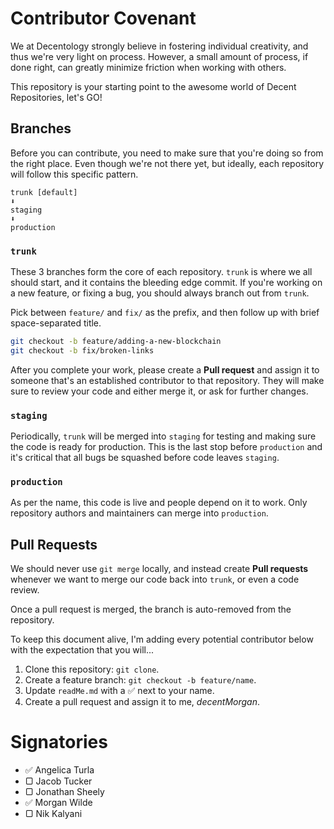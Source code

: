 # Contributor Covenant

We at Decentology strongly believe in fostering individual creativity, and thus
we're very light on process. However, a small amount of process, if done right,
can greatly minimize friction when working with others.

This repository is your starting point to the awesome world of Decent
Repositories, let's GO!

## Branches

Before you can contribute, you need to make sure that you're doing so from the
right place. Even though we're not there yet, but ideally, each repository will
follow this specific pattern.

```
trunk [default]
⬇
staging
⬇
production
```

### `trunk`

These 3 branches form the core of each repository. `trunk` is where we all
should start, and it contains the bleeding edge commit. If you're working on a
new feature, or fixing a bug, you should always branch out from `trunk`.

Pick between `feature/` and `fix/` as the prefix, and then follow up with
brief space-separated title.

```sh
git checkout -b feature/adding-a-new-blockchain
git checkout -b fix/broken-links
```

After you complete your work, please create a **Pull request** and assign it to
someone that's an established contributor to that repository. They will make
sure to review your code and either merge it, or ask for further changes.

### `staging`

Periodically, `trunk` will be merged into `staging` for testing and making sure
the code is ready for production. This is the last stop before `production` and
it's critical that all bugs be squashed before code leaves `staging`.

### `production`

As per the name, this code is live and people depend on it to work. Only
repository authors and maintainers can merge into `production`.

## Pull Requests

We should never use `git merge` locally, and instead create **Pull requests**
whenever we want to merge our code back into `trunk`, or even a code review.

Once a pull request is merged, the branch is auto-removed from the repository.

To keep this document alive, I'm adding every potential contributor below with
the expectation that you will...

1. Clone this repository: `git clone`.
2. Create a feature branch: `git checkout -b feature/name`.
3. Update `readMe.md` with a ✅ next to your name.
4. Create a pull request and assign it to me, _decentMorgan_.

# Signatories

- ✅ Angelica Turla
- ▢ Jacob Tucker
- ▢ Jonathan Sheely
- ✅ Morgan Wilde
- ▢ Nik Kalyani
